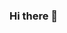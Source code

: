 ### Hi there 👋

<!--
**webDevAndres/webDevAndres** is a ✨ _special_ ✨ repository because its `README.md` (this file) appears on your GitHub profile.

Here are some ideas to get you started:

- 🔭 I’m currently working on ... Something
- 🌱 I’m currently learning ... JavaScript and C#
- 👯 I’m looking to collaborate on ... React/Angular
-->
